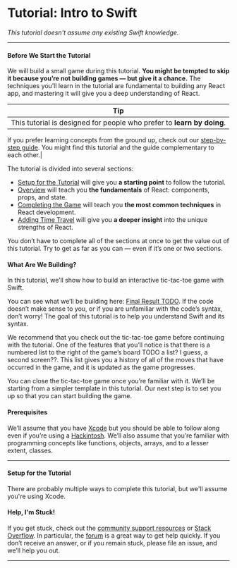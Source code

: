 # Tutorial: Intro to Swift

*This tutorial doesn't assume any existing Swift knowledge.*

<hr>

#### Before We Start the Tutorial

We will build a small game during this tutorial. 
**You might be tempted to skip it because you’re not building games — but give it a chance.** 
The techniques you’ll learn in the tutorial are fundamental to building any React app, and mastering it will give you a deep understanding of React.

| Tip |
|-----|
| This tutorial is designed for people who prefer to **learn by doing**. 
If you prefer learning concepts from the ground up, check out our [step-by-step guide](https://reactjs.org/docs/hello-world.html). 
You might find this tutorial and the guide complementary to each other.|

The tutorial is divided into several sections:
- [Setup for the Tutorial](#setup-for-the-tutorial) will give you **a starting point** to follow the tutorial.
- [Overview](#overview) will teach you **the fundamentals** of React: components, props, and state.
- [Completing the Game](#completing-the-game) will teach you **the most common techniques** in React development.
- [Adding Time Travel](#adding-time-travel) will give you **a deeper insight** into the unique strengths of React.

You don’t have to complete all of the sections at once to get the value out of this tutorial. Try to get as far as you can — even if it’s one or two sections.

#### What Are We Building?

In this tutorial, we’ll show how to build an interactive tic-tac-toe game with Swift.

You can see what we’ll be building here: [Final Result TODO](#). 
If the code doesn’t make sense to you, or if you are unfamiliar with the code’s syntax, don’t worry! 
The goal of this tutorial is to help you understand Swift and its syntax.

We recommend that you check out the tic-tac-toe game before continuing with the tutorial. 
One of the features that you’ll notice is that there is a numbered list to the right of the game’s board TODO a list? I guess, a second screen??. 
This list gives you a history of all of the moves that have occurred in the game, and it is updated as the game progresses.

You can close the tic-tac-toe game once you’re familiar with it. 
We’ll be starting from a simpler template in this tutorial. Our next step is to set you up so that you can start building the game.

#### Prerequisites

We’ll assume that you have [Xcode](https://developer.apple.com/xcode/) but you should be able to follow along even if you’re using a [Hackintosh](https://hackintosh.com/). 
We’ll also assume that you’re familiar with programming concepts like functions, objects, arrays, and to a lesser extent, classes.

<hr>

#### Setup for the Tutorial

There are probably multiple ways to complete this tutorial, but we'll assume you're using Xcode.

#### Help, I'm Stuck!

If you get stuck, check out the [community support resources](https://www.swift.org/community/)
or [Stack Overflow](https://stackoverflow.com/questions/tagged/swift).
In particular, the [forum](https://forums.swift.org/) is a great way to get help quickly. 
If you don’t receive an answer, or if you remain stuck, please file an issue, and we’ll help you out.

<hr>


